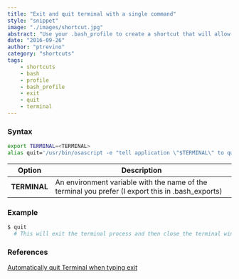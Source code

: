 ```yaml
---
title: "Exit and quit terminal with a single command"
style: "snippet"
image: "./images/shortcut.jpg"
abstract: "Use your .bash_profile to create a shortcut that will allow you to exit and quit a terminal with a single command."
date: "2016-09-26"
author: "ptrevino"
category: "shortcuts"
tags:
    - shortcuts
    - bash
    - profile
    - bash_profile
    - exit
    - quit
    - terminal
---
```


<!-- start:abstract -->

### Syntax

```bash
export TERMINAL=<TERMINAL>
alias quit='/usr/bin/osascript -e "tell application \"$TERMINAL\" to quit"; exit'
```

| Option       | Description                                                                                       |
| ------------ | ------------------------------------------------------------------------------------------------- |
| **TERMINAL** | An environment variable with the name of the terminal you prefer (I export this in .bash_exports) |

<!-- end:abstract -->  

### Example

```bash
$ quit 
  # This will exit the terminal process and then close the terminal window (no more ⌘ + Q)
```

### References
[Automatically quit Terminal when typing exit](http://apple.stackexchange.com/questions/3066/automatically-quit-terminal-when-typing-exit/15002#15002)


